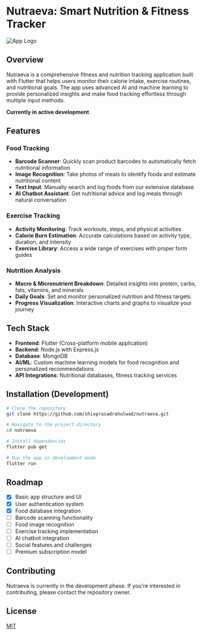 # Nutraeva: Smart Nutrition & Fitness Tracker

![App Logo](https://via.placeholder.com/150)

## Overview

Nutraeva is a comprehensive fitness and nutrition tracking application built with Flutter that helps users monitor their calorie intake, exercise routines, and nutritional goals. The app uses advanced AI and machine learning to provide personalized insights and make food tracking effortless through multiple input methods.

**Currently in active development**

## Features

### Food Tracking
- **Barcode Scanner**: Quickly scan product barcodes to automatically fetch nutritional information
- **Image Recognition**: Take photos of meals to identify foods and estimate nutritional content
- **Text Input**: Manually search and log foods from our extensive database
- **AI Chatbot Assistant**: Get nutritional advice and log meals through natural conversation

### Exercise Tracking
- **Activity Monitoring**: Track workouts, steps, and physical activities
- **Calorie Burn Estimation**: Accurate calculations based on activity type, duration, and intensity
- **Exercise Library**: Access a wide range of exercises with proper form guides

### Nutrition Analysis
- **Macro & Micronutrient Breakdown**: Detailed insights into protein, carbs, fats, vitamins, and minerals
- **Daily Goals**: Set and monitor personalized nutrition and fitness targets
- **Progress Visualization**: Interactive charts and graphs to visualize your journey

## Tech Stack

- **Frontend**: Flutter (Cross-platform mobile application)
- **Backend**: Node.js with Express.js
- **Database**: MongoDB
- **AI/ML**: Custom machine learning models for food recognition and personalized recommendations
- **API Integrations**: Nutritional databases, fitness tracking services

## Installation (Development)

```bash
# Clone the repository
git clone https://github.com/shivprasadrahulwad/nutraeva.git

# Navigate to the project directory
cd nutraeva

# Install dependencies
flutter pub get

# Run the app in development mode
flutter run
```

## Roadmap

- [x] Basic app structure and UI
- [x] User authentication system
- [x] Food database integration
- [ ] Barcode scanning functionality
- [ ] Food image recognition
- [ ] Exercise tracking implementation
- [ ] AI chatbot integration
- [ ] Social features and challenges
- [ ] Premium subscription model

## Contributing

Nutraeva is currently in the development phase. If you're interested in contributing, please contact the repository owner.

## License

[MIT](LICENSE)
